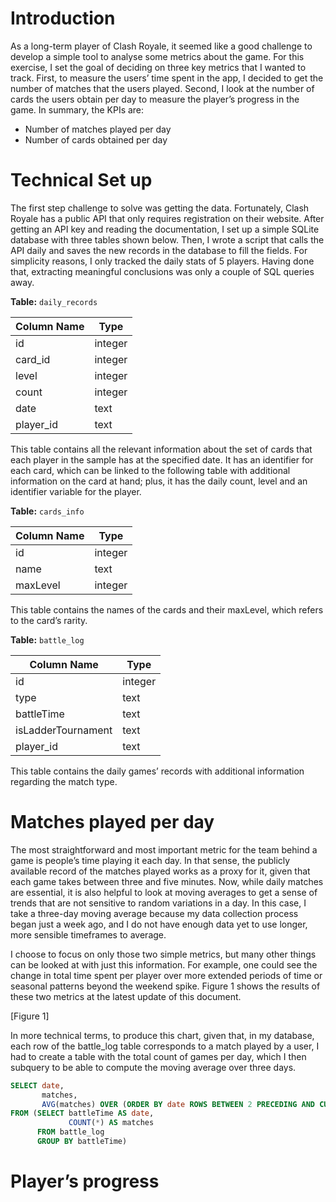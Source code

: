 # Introduction

As a long-term player of Clash Royale, it seemed like a good challenge to develop a simple tool to analyse some metrics about the game.
For this exercise, I set the goal of deciding on three key metrics that I wanted to track. First, to measure the users’ time spent in the app, I decided to get the number of matches that the users played. Second, I look at the number of cards the users obtain per day to measure the player’s progress in the game.
In summary, the KPIs are:

- Number of matches played per day
- Number of cards obtained per day

# Technical Set up

The first step challenge to solve was getting the data. Fortunately, Clash Royale has a public API that only requires registration on their website. After getting an API key and reading the documentation, I set up a simple SQLite database with three tables shown below. Then, I wrote a script that calls the API daily and saves the new records in the database to fill the fields. For simplicity reasons, I only tracked the daily stats of 5 players. Having done that, extracting meaningful conclusions was only a couple of SQL queries away.

**Table:** ```daily_records```

| Column Name | Type |
| --- | --- |
|id | integer |
|card_id | integer |
|level | integer |
|count | integer |
|date | text |
|player_id | text |

This table contains all the relevant information about the set of cards that each player in the sample has at the specified date. It has an identifier for each card, which can be linked to the following table with additional information on the card at hand; plus, it has the daily count, level and an identifier variable for the player.

**Table:** ```cards_info```

| Column Name | Type |
| --- | --- |
|id | integer |
|name | text |
|maxLevel | integer |

This table contains the names of the cards and their maxLevel, which refers to the card’s rarity.

**Table:** ```battle_log```
	
| Column Name | Type |
| --- | --- |
|id | integer |
|type | text |
|battleTime | text |
|isLadderTournament | text |
|player_id | text |

This table contains the daily games’ records with additional information regarding the match type.

# Matches played per day
The most straightforward and most important metric for the team behind a game is people’s time playing it each day. In that sense, the publicly available record of the matches played works as a proxy for it, given that each game takes between three and five minutes. Now, while daily matches are essential, it is also helpful to look at moving averages to get a sense of trends that are not sensitive to random variations in a day. In this case, I take a three-day moving average because my data collection process began just a week ago, and I do not have enough data yet to use longer, more sensible timeframes to average. 

I choose to focus on only those two simple metrics, but many other things can be looked at with just this information. For example, one could see the change in total time spent per player over more extended periods of time or seasonal patterns beyond the weekend spike. Figure 1 shows the results of these two metrics at the latest update of this document.

[Figure 1]

In more technical terms, to produce this chart, given that, in my database, each row of the battle_log table corresponds to a match played by a user, I had to create a table with the total count of games per day, which I then subquery to be able to compute the moving average over three days.

```sql
SELECT date,
       matches,
       AVG(matches) OVER (ORDER BY date ROWS BETWEEN 2 PRECEDING AND CURRENT ROW) AS three_day_mean
FROM (SELECT battleTime AS date,
             COUNT(*) AS matches
      FROM battle_log
      GROUP BY battleTime)
```
# Player’s progress
